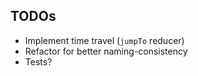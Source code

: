 ## TODOs

- Implement time travel (`jumpTo` reducer)
- Refactor for better naming-consistency
- Tests?

